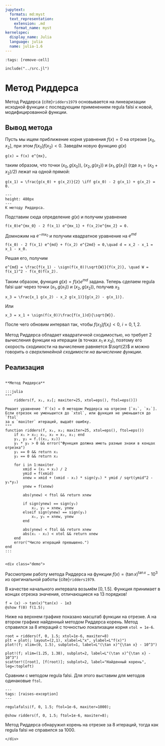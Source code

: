 ```yaml
---
jupytext:
  formats: md:myst
  text_representation:
    extension: .md
    format_name: myst
kernelspec:
  display_name: Julia
  language: julia
  name: julia-1.6
---
```


```{code-cell}
:tags: [remove-cell]

include("../src.jl")
```

# Метод Риддерса

Метод Риддерса {cite}`ridders1979` основывается на линеаризации исходной функции с последующим применением regula falsi к новой, модифицированной функции.

## Вывод метода

Пусть мы ищем приближение корня уравнения $f(x) = 0$ на отрезке $[x_0, x_2]$, при этом $f(x_0)f(x_2) < 0$. Заведём новую функцию $g(x)$

```{math}
g(x) = f(x) e^{mx},
```

таким образом, что точки $(x_0, g(x_0))$, $(x_2, g(x_2))$ и $(x_1, g(x_1))$ (где $x_1 = (x_0 + x_2)/2$) лежат на одной прямой:

```{math}
g(x_1) = \frac{g(x_0) + g(x_2)}{2} \iff g(x_0) - 2 g(x_1) + g(x_2) = 0.
```

```{figure} ridders_notation.png
---
height: 480px
---
К методу Риддерса.
```

Подставим сюда определение $g(x)$ и получим уравнение

```{math}
f(x_0)e^{mx_0} - 2 f(x_1) e^{mx_1} + f(x_2)e^{mx_2} = 0.
```

Домножим на $e^{-mx_0}$ и получим квадратное уравнение на $e^{md}$

```{math}
f(x_0) - 2 f(x_1) e^{md} + f(x_2) e^{2md} = 0,\quad d = x_2 - x_1 = x_1 - x_0.
```

Решая его, получим

```{math}
e^{md} = \frac{f(x_1) - \sign(f(x_0))\sqrt{W}}{f(x_2)}, \quad W = f(x_1)^2 - f(x_0)f(x_2).
```

Таким образом, функция $g(x) = f(x) e^{md}$ задана. Теперь сделаем regula falsi шаг через точки $(x_1, g(x_1))$ и $(x_2, g(x_2))$, получив $x_3$

```{math}
x_3 = \frac{x_1 g(x_2) - x_2 g(x_1)}{g(x_2) - g(x_1)}.
```

Или

```{math}
x_3 = x_1 + \sign(f(x_0))\frac{f(x_1)d}{\sqrt{W}}.
```

После чего обновим интервал так, чтобы $f(x_3) f(x_i) < 0$, $i=0,1,2$.

Метод Риддерса обладает квадратичной сходимостью, но требует 2 вычисления функции на итерации (в точках $x_1$ и $x_3$), поэтому его скорость сходимости на вычисление равняется $\sqrt{2}$ и можно говорить о *сверхлинейной сходимости на вычисление функции*.

## Реализация

```{proof:function} ridders

**Метод Риддерса**

:::julia
"""
    ridders(f, x₁, x₂[; maxiter=25, xtol=eps(), ftol=eps()])

Решает уравнение `f`(x) = 0 методом Риддерса на отрезке [`x₁`, `x₂`].
Если отрезок не уменьшится до `xtol`, или функция не уменьшится до `ftol`
за ≤ `maxiter` итераций, выдаёт ошибку.
"""
function ridders(f, x₁, x₂; maxiter=25, xtol=eps(), ftol=eps())
    if x₁ > x₂; x₁, x₂ = x₂, x₁; end
    y₁, y₂ = f.((x₁, x₂))
    y₁ * y₂ > 0 && error("Функция должна иметь разные знаки в концах отрезка")
    y₁ == 0 && return x₁
    y₂ == 0 && return x₂
    
    for i in 1:maxiter
        xmid = (x₁ + x₂) / 2
        ymid = f(xmid)
        xnew = xmid + (xmid - x₁) * sign(y₁) * ymid / sqrt(ymid^2 - y₁*y₂)
        ynew = f(xnew)

        abs(ynew) < ftol && return xnew
        
        if sign(ynew) == sign(y₂)
            x₂, y₂ = xnew, ynew
        elseif sign(ynew) == sign(y₁)
            x₁, y₁ = xnew, ynew
        end
        
        abs(ynew) < ftol && return xnew
        abs(x₁ - x₂) < xtol && return xnew
    end
    error("Число итераций превышено.")
end
:::
```

```{proof:demo} Метод Риддерса
```
```{raw} html
<div class="demo">
```

Рассмотрим работу метода Риддерса на функции $f(x) = (\tan{x})^{\tan{x}} - 10^3$ из оригинальной работы {cite}`ridders1979`.



В качестве начального интервала возьмём $[0, 1.5]$. Функция принимает в концах отрезка значения, отличающиеся на 13 порядков!

```{code-cell}
f = (x) -> tan(x)^tan(x) - 1e3
@show f(0) f(1.5);
```

Ниже на верхнем графике показано масштаб функции на отрезке. А на втором графике найденный методом Риддерса корень. Метод справился за 8 итераций с точностью локализации корня `xtol = 1e-6`.

```{code-cell}
root = ridders(f, 0, 1.5; xtol=1e-6, maxiter=8)
plt = plot(; layout=(2,1), xlabel=L"x", ylabel=L"f(x)")
plot!(f; xlim=(0, 1.5), subplot=1, label=L"(\tan x)^{\tan x} - 10^3")

plot!(f; xlim=(1.25, 1.38), subplot=2, label=L"(\tan x)^{\tan x} - 10^3")
scatter!([root], [f(root)]; subplot=2, label="Найденный корень", leg=:topleft)
```

Сравним с методом regula falsi. Для этого выставим для методов одинаковые `ftol`.

```{code-cell}
---
tags: [raises-exception]
---

regulafalsi(f, 0, 1.5; ftol=1e-6, maxiter=1000);
```

```{code-cell}
@show ridders(f, 0, 1.5; ftol=1e-6, maxiter=8);
```

Метод Риддерса обнаружил корень на отрезке за 8 итераций, тогда как regula falsi не справился за 1000.

```{raw} html
</div>
```
